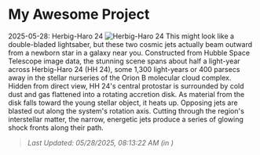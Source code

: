 # My Awesome Project

<!-- APOD Start -->
2025-05-28: Herbig-Haro 24
![Herbig-Haro 24](https://apod.nasa.gov/apod/image/2505/hs-2015-42-a-largeHH241024.jpg)
This might look like a double-bladed lightsaber, but these two cosmic jets actually beam outward from a newborn star in a galaxy near you. Constructed from Hubble Space Telescope image data, the stunning scene spans about half a light-year across Herbig-Haro 24 (HH 24), some 1,300 light-years or 400 parsecs away in the stellar nurseries of the Orion B molecular cloud complex. Hidden from direct view, HH 24's central protostar is surrounded by cold dust and gas flattened into a rotating accretion disk. As material from the disk falls toward the young stellar object, it heats up. Opposing jets are blasted out along the system's rotation axis. Cutting through the region's interstellar matter, the narrow, energetic jets produce a series of glowing shock fronts along their path.
> _Last Updated: 05/28/2025, 08:13:22 AM (in )_
<!-- APOD End -->
